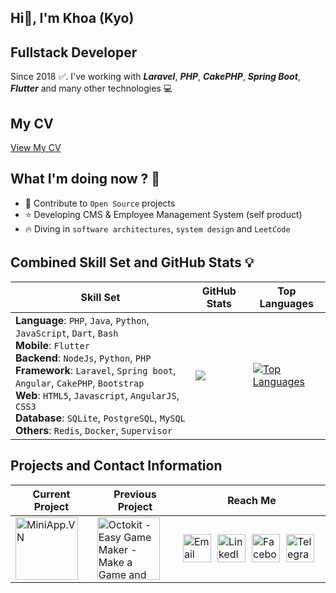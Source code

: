 <!-- <img src="assets/gif/developer.gif" width="100%"/> -->

<div align="start">
 
## Hi👋, I'm Khoa (Kyo)
## Fullstack Developer
Since 2018 ✅. I've working with ***Laravel***, ***PHP***, ***CakePHP***, ***Spring Boot***, ***Flutter*** and many other technologies 💻

## My CV
[View My CV](./CV_HANGDANGKHOA_ENG.pdf)

## What I'm doing now ? 👀

- 🎨 Contribute to `Open Source` projects
- ⭐ Developing CMS & Employee Management System (self product)
- 🔥 Diving in `software architectures`, `system design` and `LeetCode`

######

</div>

######

## Combined Skill Set and GitHub Stats 💡

| Skill Set                         | GitHub Stats                                       | Top Languages                                      |
|-----------------------------------|----------------------------------------------------|----------------------------------------------------|
| **Language**: `PHP`, `Java`, `Python`, `JavaScript`, `Dart`, `Bash` <br> **Mobile**: `Flutter` <br> **Backend**: `NodeJs`, `Python`, `PHP` <br> **Framework**: `Laravel`, `Spring boot`, `Angular`, `CakePHP`, `Bootstrap` <br> **Web**: `HTML5`, `Javascript`, `AngularJS`, `CSS3` <br> **Database**: `SQLite`, `PostgreSQL`, `MySQL` <br> **Others**: `Redis`, `Docker`, `Supervisor` | <a href="http://www.github.com/KyoRion"><img src="https://github-readme-streak-stats.herokuapp.com/?user=KyoRion&stroke=ffffff&background=000000&ring=0891b2&fire=0891b2&currStreakNum=ffffff&currStreakLabel=0891b2&sideNums=ffffff&sideLabels=ffffff&dates=ffffff&hide_border=true" /></a> | <a href="https://github.com/KyoRion"><img src="https://github-readme-stats.vercel.app/api/top-langs/?username=KyoRion&langs_count=10&title_color=0891b2&text_color=ffffff&icon_color=0891b2&bg_color=000000&hide_border=true&locale=en&custom_title=Top%20%Languages" alt="Top Languages" /></a> |

## Projects and Contact Information

| Current Project               | Previous Project                      | Reach Me                                      |
|-------------------------------|---------------------------------------|-----------------------------------------------|
| <a href="https://miniapp.vn/" target="_blank" rel="noreferrer"><img src="https://miniapp.vn/wp-content/uploads/2023/11/web-logo.png" alt="MiniApp.VN" width="100" /></a> | <a href="https://octokit.co/" target="_blank" rel="noreferrer"><img src="https://octokit.co/assets/images/logo.png" alt="Octokit - Easy Game Maker - Make a Game and AR Filter for Marketing campaigns - Gamification Marketing" width="100" /></a> | <div style="display: flex; justify-content: flex-start;"> <a href="mailto:hangkhoa2611@gmail.com" title="Send Email" style="padding-right: 10px;"> <img src="https://ssl.gstatic.com/ui/v1/icons/mail/rfr/gmail.ico" width="45" alt="Email" /> </a> <a href="https://www.linkedin.com/in/h%E1%BA%A1ng-khoa-374755169/" title="Redirect to LinkedIn" style="padding-right: 10px;"> <img src="https://static.licdn.com/aero-v1/sc/h/5bukxbhy9xsil5mb7c2wulfbx" width="45" alt="LinkedIn" /> </a> <a href="https://www.facebook.com/khoahang2611/" title="Redirect to Facebook" style="padding-right: 10px;"> <img src="https://static.xx.fbcdn.net/rsrc.php/yT/r/aGT3gskzWBf.ico" width="45" alt="Facebook" /> </a> <a href="https://t.me/kyorion" title="Redirect to Telegram" style="padding-right: 10px;"> <img src="https://telegram.org/img/t_logo_2x.png" width="45" alt="Telegram" /> </a> </div> |
